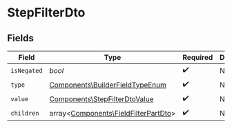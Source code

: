 # StepFilterDto


## Fields

| Field                                                                                 | Type                                                                                  | Required                                                                              | Description                                                                           |
| ------------------------------------------------------------------------------------- | ------------------------------------------------------------------------------------- | ------------------------------------------------------------------------------------- | ------------------------------------------------------------------------------------- |
| `isNegated`                                                                           | *bool*                                                                                | :heavy_check_mark:                                                                    | N/A                                                                                   |
| `type`                                                                                | [Components\BuilderFieldTypeEnum](../../Models/Components/BuilderFieldTypeEnum.md)    | :heavy_check_mark:                                                                    | N/A                                                                                   |
| `value`                                                                               | [Components\StepFilterDtoValue](../../Models/Components/StepFilterDtoValue.md)        | :heavy_check_mark:                                                                    | N/A                                                                                   |
| `children`                                                                            | array<[Components\FieldFilterPartDto](../../Models/Components/FieldFilterPartDto.md)> | :heavy_check_mark:                                                                    | N/A                                                                                   |